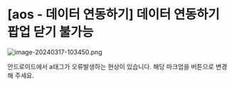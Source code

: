 # [aos - 데이터 연동하기] 데이터 연동하기 팝업 닫기 불가능

![image-20240317-103450.png](blob:https://mediplussolution.atlassian.net/1463d2eb-ab26-4bb9-a7e5-916204e9edd3#media-blob-url=true&id=85e6031c-869b-4c29-a971-19b4bc4fcf30&collection=&contextId=11699&mimeType=image%2Fpng&name=image-20240317-103450.png&size=18393&width=528&height=57&alt=)

안드로이드에서 a태그가 오류발생하는 현상이 있습니다. 해당 마크업을 버튼으로 변경해 주세요.